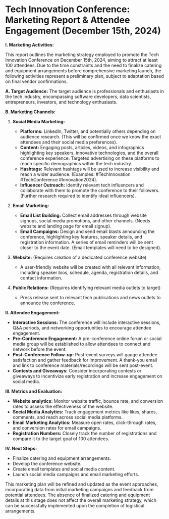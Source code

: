 # Tech Innovation Conference: Marketing Report & Attendee Engagement (December 15th, 2024)

**I. Marketing Activities:**

This report outlines the marketing strategy employed to promote the Tech Innovation Conference on December 15th, 2024, aiming to attract at least 100 attendees.  Due to the time constraints and the need to finalize catering and equipment arrangements before comprehensive marketing launch, the following activities represent a preliminary plan, subject to adaptation based on final vendor confirmations.


**A. Target Audience:** The target audience is professionals and enthusiasts in the tech industry, encompassing software developers, data scientists, entrepreneurs, investors, and technology enthusiasts.

**B. Marketing Channels:**

1. **Social Media Marketing:**
    * **Platforms:** LinkedIn, Twitter, and potentially others depending on audience research.  (This will be confirmed once we know the exact attendees and their social media preferences).
    * **Content:** Engaging posts, articles, videos, and infographics highlighting key speakers, innovative technologies, and the overall conference experience. Targeted advertising on these platforms to reach specific demographics within the tech industry.  
    * **Hashtags:**  Relevant hashtags will be used to increase visibility and reach a wider audience. (Examples: #TechInnovation #TechConference #Innovation2024).
    * **Influencer Outreach:** Identify relevant tech influencers and collaborate with them to promote the conference to their followers. (Further research required to identify ideal influencers).

2. **Email Marketing:**
    * **Email List Building:**  Collect email addresses through website signups, social media promotions, and other channels. (Needs website and landing page for email signup).
    * **Email Campaigns:** Design and send email blasts announcing the conference, highlighting key features, speaker details, and registration information.  A series of email reminders will be sent closer to the event date.  (Email templates will need to be designed).

3. **Website:** (Requires creation of a dedicated conference website)
    *  A user-friendly website will be created with all relevant information, including speaker bios, schedule, agenda, registration details, and contact information.

4. **Public Relations:** (Requires identifying relevant media outlets to target)
    * Press release sent to relevant tech publications and news outlets to announce the conference.

**II. Attendee Engagement:**

* **Interactive Sessions:** The conference will include interactive sessions, Q&A periods, and networking opportunities to encourage attendee engagement.
* **Pre-Conference Engagement:** A pre-conference online forum or social media group will be established to allow attendees to connect and network before the event.
* **Post-Conference Follow-up:**  Post-event surveys will gauge attendee satisfaction and gather feedback for improvement.  A thank-you email and link to conference materials/recordings will be sent post-event.
* **Contests and Giveaways:**  Consider incorporating contests or giveaways to incentivize early registration and increase engagement on social media.



**III.  Metrics and Evaluation:**

* **Website analytics:** Monitor website traffic, bounce rate, and conversion rates to assess the effectiveness of the website.
* **Social Media Analytics:** Track engagement metrics like likes, shares, comments, and reach across social media platforms.
* **Email Marketing Analytics:** Measure open rates, click-through rates, and conversion rates for email campaigns.
* **Registration Numbers:** Closely track the number of registrations and compare it to the target goal of 100 attendees.


**IV. Next Steps:**

* Finalize catering and equipment arrangements.
* Develop the conference website.
* Create email templates and social media content.
* Launch social media campaigns and email marketing efforts.


This marketing plan will be refined and updated as the event approaches, incorporating data from initial marketing campaigns and feedback from potential attendees.  The absence of finalized catering and equipment details at this stage does not affect the overall marketing strategy, which can be successfully implemented upon the completion of logistical arrangements.